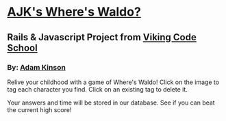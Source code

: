 [AJK's Where's Waldo?][1]
====================

Rails & Javascript Project from [Viking Code School][2]
--------------------------------------


### By: [Adam Kinson][3]

Relive your childhood with a game of Where's Waldo!  Click on the image to tag each character you find.  Click on an existing tag to delete it.

Your answers and time will be stored in our database.  See if you can beat the current high score!


[1]: http://ajk-waldo.herokuapp.com
[2]: http://www.vikingcodeschool.com
[3]: https://github.com/kinsona/project_wheres_waldo